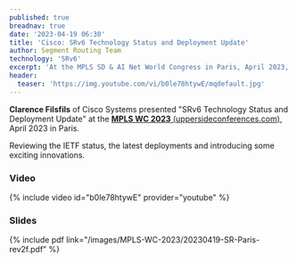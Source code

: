 ```yaml
---
published: true
breadnav: true
date: '2023-04-19 06:30'
title: 'Cisco: SRv6 Technology Status and Deployment Update'
author: Segment Routing Team
technology: 'SRv6'
excerpt: 'At the MPLS SD & AI Net World Congress in Paris, April 2023, Clarence Filsfils, Cisco Systems, presented "SRv6 Technology Status and Deployment Update"'
header:
  teaser: 'https://img.youtube.com/vi/b0le78htywE/mqdefault.jpg'
---
```

**Clarence Filsfils** of Cisco Systems presented "SRv6 Technology Status and Deployment Update" at the [**MPLS WC 2023** (uppersideconferences.com)](<https://www.uppersideconferences.com/mpls-sdn-nfv/mplswc_2023_agenda_day_02.html>), April 2023 in Paris.

Reviewing the IETF status, the latest deployments and introducing some exciting innovations.

### Video

{% include video id="b0le78htywE" provider="youtube" %}

### Slides

{% include pdf link="/images/MPLS-WC-2023/20230419-SR-Paris-rev2f.pdf" %}

